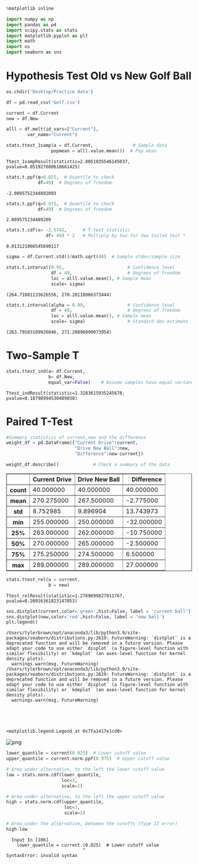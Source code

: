 ```python
%matplotlib inline

import numpy as np
import pandas as pd
import scipy.stats as stats
import matplotlib.pyplot as plt
import math
import os
import seaborn as sns
```

# Hypothesis Test Old vs New Golf Ball


```python
os.chdir('Desktop/Practice data')
```


```python
df = pd.read_csv('Golf.csv')
```


```python
current = df.Current
new = df.New
```


```python
alll = df.melt(id_vars=["Current"], 
        var_name="Current")
```


```python
stats.ttest_1samp(a = df.Current,               # Sample data
                 popmean = alll.value.mean())  # Pop mean
```




    Ttest_1sampResult(statistic=2.0051035546145037, pvalue=0.051927680618661425)




```python
stats.t.ppf(q=0.025,  # Quantile to check
            df=49)  # Degrees of freedom
```




    -2.0095752344892093




```python
stats.t.ppf(q=0.975,  # Quantile to check
            df=49)  # Degrees of freedom
```




    2.009575234489209




```python
stats.t.cdf(x= -2.5742,      # T-test statistic
               df= 49) * 2   # Multiply by two for two tailed test *
```




    0.013121066545690117




```python
sigma = df.Current.std()/math.sqrt(40)  # Sample stdev/sample size

stats.t.interval(0.95,                        # Confidence level
                 df = 49,                     # Degrees of freedom
                 loc = alll.value.mean(), # Sample mean
                 scale= sigma)        
```




    (264.71881133626556, 270.28118866373444)




```python
stats.t.interval(alpha = 0.99,                # Confidence level
                 df = 49,                     # Degrees of freedom
                 loc = alll.value.mean(), # Sample mean
                 scale= sigma)                # Standard dev estimate
```




    (263.79103109926046, 271.20896890073954)



# Two-Sample T


```python
stats.ttest_ind(a= df.Current,
                b= df.New,
                equal_var=False)    # Assume samples have equal variance?
```




    Ttest_indResult(statistic=1.3283615935245678, pvalue=0.18798994530489838)



# Paired T-Test


```python
#Summary statistics of current,new and the difference 
weight_df = pd.DataFrame({"Current Drive":current,
                          "Drive New Ball":new,
                          "Difference":new-current})

weight_df.describe()             # Check a summary of the data
```




<div>
<style scoped>
    .dataframe tbody tr th:only-of-type {
        vertical-align: middle;
    }

    .dataframe tbody tr th {
        vertical-align: top;
    }

    .dataframe thead th {
        text-align: right;
    }
</style>
<table border="1" class="dataframe">
  <thead>
    <tr style="text-align: right;">
      <th></th>
      <th>Current Drive</th>
      <th>Drive New Ball</th>
      <th>Difference</th>
    </tr>
  </thead>
  <tbody>
    <tr>
      <th>count</th>
      <td>40.000000</td>
      <td>40.000000</td>
      <td>40.000000</td>
    </tr>
    <tr>
      <th>mean</th>
      <td>270.275000</td>
      <td>267.500000</td>
      <td>-2.775000</td>
    </tr>
    <tr>
      <th>std</th>
      <td>8.752985</td>
      <td>9.896904</td>
      <td>13.743973</td>
    </tr>
    <tr>
      <th>min</th>
      <td>255.000000</td>
      <td>250.000000</td>
      <td>-32.000000</td>
    </tr>
    <tr>
      <th>25%</th>
      <td>263.000000</td>
      <td>262.000000</td>
      <td>-10.750000</td>
    </tr>
    <tr>
      <th>50%</th>
      <td>270.000000</td>
      <td>265.000000</td>
      <td>-2.500000</td>
    </tr>
    <tr>
      <th>75%</th>
      <td>275.250000</td>
      <td>274.500000</td>
      <td>6.500000</td>
    </tr>
    <tr>
      <th>max</th>
      <td>289.000000</td>
      <td>289.000000</td>
      <td>27.000000</td>
    </tr>
  </tbody>
</table>
</div>




```python
stats.ttest_rel(a = current,
                b = new)
```




    Ttest_relResult(statistic=1.2769699827911767, pvalue=0.20916361823147053)




```python
sns.distplot(current,color='green',hist=False, label = 'current ball')
sns.distplot(new,color='red',hist=False, label = 'new ball')
plt.legend()
```

    /Users/tylerbrown/opt/anaconda3/lib/python3.9/site-packages/seaborn/distributions.py:2619: FutureWarning: `distplot` is a deprecated function and will be removed in a future version. Please adapt your code to use either `displot` (a figure-level function with similar flexibility) or `kdeplot` (an axes-level function for kernel density plots).
      warnings.warn(msg, FutureWarning)
    /Users/tylerbrown/opt/anaconda3/lib/python3.9/site-packages/seaborn/distributions.py:2619: FutureWarning: `distplot` is a deprecated function and will be removed in a future version. Please adapt your code to use either `displot` (a figure-level function with similar flexibility) or `kdeplot` (an axes-level function for kernel density plots).
      warnings.warn(msg, FutureWarning)





    <matplotlib.legend.Legend at 0x7fa1417e1cd0>




    
![png](output_17_2.png)
    



```python
lower_quantile = current(0.025)  # Lower cutoff value
upper_quantile = current.norm.ppf(0.975)  # Upper cutoff value

# Area under alternative, to the left the lower cutoff value
low = stats.norm.cdf(lower_quantile,    
                     loc=3,             
                     scale=2)

# Area under alternative, to the left the upper cutoff value
high = stats.norm.cdf(upper_quantile, 
                      loc=3, 
                      scale=2)          

# Area under the alternative, between the cutoffs (Type II error)
high-low
```


      Input In [106]
        lower_quantile = current.(0.025)  # Lower cutoff value
                                 ^
    SyntaxError: invalid syntax




```python

```
